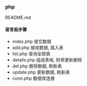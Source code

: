 ### php

README.md

#### 留言板步骤
+ index.php 提交数据
+ add.php 接收数据, 插入表
+ list.php 查询全部表
+ details.php 组成表格, 附带更新删除
+ del.php 删除数据, 刷新表
+ update.php 更新数据, 刷新表
+ conn.php 数据库连接
